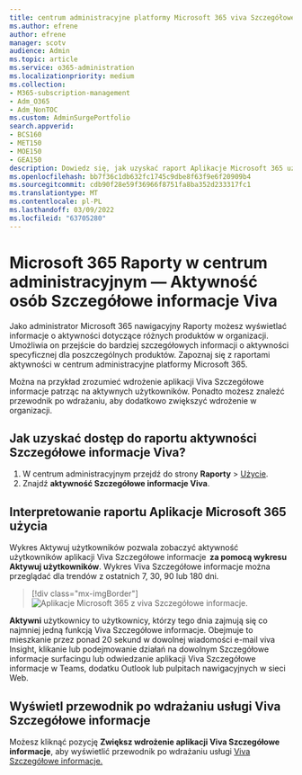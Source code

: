 ```yaml
---
title: centrum administracyjne platformy Microsoft 365 viva Szczegółowe informacje aktywności
ms.author: efrene
author: efrene
manager: scotv
audience: Admin
ms.topic: article
ms.service: o365-administration
ms.localizationpriority: medium
ms.collection:
- M365-subscription-management
- Adm_O365
- Adm_NonTOC
ms.custom: AdminSurgePortfolio
search.appverid:
- BCS160
- MET150
- MOE150
- GEA150
description: Dowiedz się, jak uzyskać raport Aplikacje Microsoft 365 użycia dla aktywności viva Szczegółowe informacje na pulpicie nawigacyjnym Raporty Microsoft 365 w centrum administracyjne platformy Microsoft 365.
ms.openlocfilehash: bb7f36c1db632fc1745c9dbe8f63f9e6f20909b4
ms.sourcegitcommit: cdb90f28e59f36966f8751fa8ba352d233317fc1
ms.translationtype: MT
ms.contentlocale: pl-PL
ms.lasthandoff: 03/09/2022
ms.locfileid: "63705280"
---
```

# <a name="microsoft-365-reports-in-the-admin-center---viva-insights-activity"></a>Microsoft 365 Raporty w centrum administracyjnym — Aktywność osób Szczegółowe informacje Viva

Jako administrator Microsoft 365 nawigacyjny Raporty możesz wyświetlać informacje o aktywności dotyczące różnych produktów w organizacji. Umożliwia on przejście do bardziej szczegółowych informacji o aktywności specyficznej dla poszczególnych produktów. Zapoznaj się z raportami aktywności w centrum administracyjne platformy Microsoft 365. 

Można na przykład zrozumieć wdrożenie aplikacji Viva Szczegółowe informacje patrząc na aktywnych użytkowników. Ponadto możesz znaleźć przewodnik po wdrażaniu, aby dodatkowo zwiększyć wdrożenie w organizacji.

## <a name="how-do-i-get-to-the-to-the-viva-insights-activity-report"></a>Jak uzyskać dostęp do raportu aktywności Szczegółowe informacje Viva?

1. W centrum administracyjnym przejdź do strony **Raporty** \> <a href="https://go.microsoft.com/fwlink/p/?linkid=2074756" target="_blank">Użycie</a>. 
2. Znajdź **aktywność Szczegółowe informacje Viva**.

## <a name="interpret-the-microsoft-365-apps-usage-report"></a>Interpretowanie raportu Aplikacje Microsoft 365 użycia 

Wykres Aktywuj użytkowników pozwala zobaczyć aktywność użytkowników aplikacji Viva Szczegółowe informacje  **za pomocą wykresu Aktywuj użytkowników**. Wykres Viva Szczegółowe informacje można przeglądać dla trendów z ostatnich 7, 30, 90 lub 180 dni.  

> [!div class="mx-imgBorder"]
> ![Aplikacje Microsoft 365 z viva Szczegółowe informacje.](../../media/viva-insights-chart.png)

**Aktywni** użytkownicy to użytkownicy, którzy tego dnia zajmują się co najmniej jedną funkcją Viva Szczegółowe informacje. Obejmuje to mieszkanie przez ponad 20 sekund w dowolnej wiadomości e-mail viva Insight, klikanie lub podejmowanie działań na dowolnym Szczegółowe informacje surfacingu lub odwiedzanie aplikacji Viva Szczegółowe informacje w Teams, dodatku Outlook lub pulpitach nawigacyjnych w sieci Web. 

## <a name="view-the-viva-insights-deployment-guide"></a>Wyświetl przewodnik po wdrażaniu usługi Viva Szczegółowe informacje
Możesz kliknąć pozycję **Zwiększ wdrożenie aplikacji Viva Szczegółowe informacje**, aby wyświetlić przewodnik po wdrażaniu usługi [Viva Szczegółowe informacje.](/viva/insights/personal/setup/deployment-guide)

